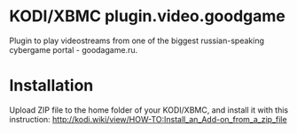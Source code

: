 # KODI/XBMC plugin.video.goodgame
Plugin to play videostreams from one of the biggest russian-speaking cybergame portal - goodagame.ru.

# Installation
Upload ZIP file to the home folder of your KODI/XBMC, and install it with this instruction:
http://kodi.wiki/view/HOW-TO:Install_an_Add-on_from_a_zip_file
